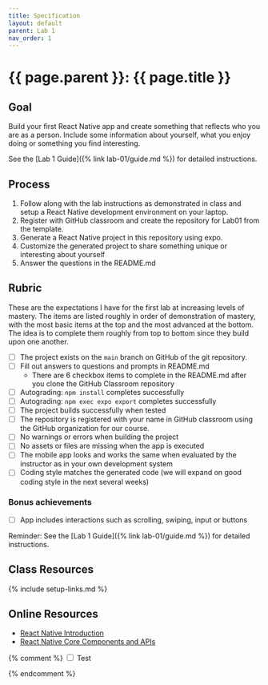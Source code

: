```yaml
---
title: Specification
layout: default
parent: Lab 1
nav_order: 1
---
```


# {{ page.parent }}: {{ page.title }}

## Goal

Build your first React Native app and create something that reflects who you are
as a person. Include some information about yourself, what you enjoy doing or
something you find interesting.

See the [Lab 1 Guide]({% link lab-01/guide.md %}) for detailed instructions.

## Process

1. Follow along with the lab instructions as demonstrated in class and setup a
   React Native development environment on your laptop.
2. Register with GitHub classroom and create the repository for Lab01 from the
   template.
3. Generate a React Native project in this repository using expo.
4. Customize the generated project to share something unique or interesting
   about yourself
5. Answer the questions in the README.md

## Rubric

These are the expectations I have for the first lab at increasing levels of
mastery. The items are listed roughly in order of demonstration of mastery, with
the most basic items at the top and the most advanced at the bottom. The idea is
to complete them roughly from top to bottom since they build upon one another.

- [ ] The project exists on the `main` branch on GitHub of the git repository.
- [ ] Fill out answers to questions and prompts in README.md
    - There are 6 checkbox items to complete in the README.md after you clone the
    GitHub Classroom repository
- [ ] Autograding: `npm install` completes successfully
- [ ] Autograding: `npm exec expo export` completes successfully
- [ ] The project builds successfully when tested
- [ ] The repository is registered with your name in GitHub classroom using the
  GitHub organization for our course.
- [ ] No warnings or errors when building the project
- [ ] No assets or files are missing when the app is executed
- [ ] The mobile app looks and works the same when evaluated by the instructor
  as in your own development system
- [ ] Coding style matches the generated code (we will expand on good coding
  style in the next several weeks)

### Bonus achievements

- [ ] App includes interactions such as scrolling, swiping, input or buttons


Reminder: See the [Lab 1 Guide]({% link lab-01/guide.md %}) for detailed instructions.

## Class Resources

{% include setup-links.md %}

## Online Resources

- [React Native Introduction](https://reactnative.dev/docs/getting-started)
- [React Native Core Components and APIs](https://reactnative.dev/docs/components-and-apis)


{% comment %}
<input type="checkbox" id="test" /> <label for="test">Test</label>


<script>
var Thingy = function () {}

Thingy.prototype.setState = function(state) {
  localStorage.setItem('checked', state);
}

Thingy.prototype.getState = function() {
  return localStorage.getItem('checked');
}

function init() {
  var app = new App();
  var state = app.getState();
  var checkbox = document.querySelector('#test');

  if (state == 'true') {
    checkbox.checked = true;
  }

  checkbox.addEventListener('click', function() {
      app.setState(checkbox.checked);
  });
}

init();
</script>

{% endcomment %}


